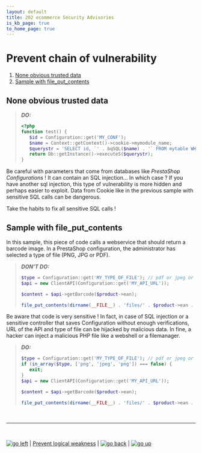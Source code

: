 ```yaml
---
layout: default
title: 202 ecommerce Security Advisories
is_kb_page: true
to_home_page: true
---
```


# Prevent chain of vulnerability

1. [None obvious trusted data](#none-obvious-trusted-data)
2. [Sample with file\_put\_contents](#sample-with-file_put_contents)

## None obvious trusted data

> ***DO:***
> ```PHP
> <?php
> function test() {
>    $id = Configuration::get('MY_CONF');
>    $name = Context::getContext()->cookie->mymodule_name;
>    $querystr = 'SELECT id, `' . bqSQL($name) . '` FROM mytable WHERE id = ' . (int) $id;
>    return Db::getInstance()->executeS($querystr);
> }
> ```

Be careful with parameters that come from databases like *PrestaShop Configurations* ! It can contain an SQL injection… In which case ? If you have another sql injection, this type of vulnerability is more hidden and perhaps easier to exploit.
Data from Cookie like in the previous sample with sensitive SQL calls can be dangerous.

Take the habits to fix all sensitive SQL calls !

## Sample with file_put_contents

In this sample, this piece of code calls a webservice that should return a barcode image. In a PrestaShop configuration, the administrator has selected a type of file (PNG, JPG or PDF).

> ***DON'T DO:***
> ```PHP
> $type = Configuration::get('MY_TYPE_OF_FILE'); // pdf or jpeg or png
> $api = new ClientAPI(Configuration::get('MY_API_URL'));
>
> $content = $api->getBarcode($product->ean);
>
> file_put_contents(dirname(__FILE__) . 'files/' . $product->ean . '.' . $type, $content);
> ```

Be aware that code is very sensitive ! In fact, in case of SQL injection or a sensitive controller that saves Configuration without enough verifications, URL of the API and type of file can be hijacked by malicious data. In fine, a hacker can inject a malicious PHP file like a webshell or a filemanager.

> ***DO:***
> ```PHP
> $type = Configuration::get('MY_TYPE_OF_FILE'); // pdf or jpeg or png
> if (in_array($type, ['png', 'jpeg', 'png']) === false) {
>    exit;
> }
> $api = new ClientAPI(Configuration::get('MY_API_URL'));
>
> $content = $api->getBarcode($product->ean);
>
> file_put_contents(dirname(__FILE__) . 'files/' . $product->ean . '.' . $type, $content);
> ```

<br>

****

<br>

[![go left](/images/left-arrow-9133251.png)](/security-advisories/kb/logical_weakness.html) | [Prevent logical weakness](/logical_weakness.md) | [![go back](/images/back-to-menu-arrow-9121722.png)](/security-advisories/kb/index.html) | [![go up](/images/up-arrow-1767592-1502496.png)](#prevent-chain-of-vulnerability)
